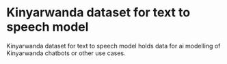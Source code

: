 # Kinyarwanda dataset for text to speech model

Kinyarwanda dataset for text to speech model holds data for ai modelling of Kinyarwanda chatbots or other use cases.